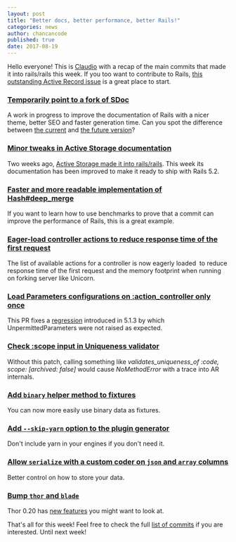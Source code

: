 ```yaml
---
layout: post
title: "Better docs, better performance, better Rails!"
categories: news
author: chancancode
published: true
date: 2017-08-19
---
```


Hello everyone! This is [Claudio](https://www.youtube.com/watch?v=9CWjFtCbrrM) with a recap of the main commits that made it into rails/rails this week. If you too want to contribute to Rails,&nbsp;[this outstanding Active Record issue](https://github.com/rails/rails/issues/30296) is a great place to start.

### [Temporarily point to a fork of SDoc](https://github.com/rails/rails/pull/30199)

A work in progress to improve the documentation of Rails with a nicer theme, better SEO and faster generation time. Can you spot the difference between [the current](http://api.rubyonrails.org) and [the future version](http://edgeapi.rubyonrails.org)?

### [Minor tweaks in Active Storage documentation](https://github.com/rails/rails/commit/ae87217382a4f1f2bdfcdcb8ca6d486ec96e8d6c)

Two weeks ago, [Active Storage made it into rails/rails](https://github.com/rails/rails/pull/30020). This week its documentation has been improved to make it ready to ship with Rails 5.2.  
  


### [Faster and more readable implementation of Hash#deep_merge](https://github.com/rails/rails/pull/30275)

If you want to learn how to use benchmarks to prove that a commit can improve the performance of Rails, this is a great example.

### [Eager-load controller actions to reduce response time of the first request](https://github.com/rails/rails/pull/29559)

The list of available actions for a controller is now eagerly loaded&nbsp; to reduce response time of the first request and the memory footprint when running on forking server like Unicorn.

  


### [Load Parameters configurations on :action_controller only once](https://github.com/rails/rails/pull/30045)

This PR fixes a [regression](https://github.com/rails/rails/issues/30025) introduced in 5.1.3 by which UnpermittedParameters were not raised as expected.

  


### [Check :scope input in Uniqueness validator](https://github.com/rails/rails/pull/30214)

Without this patch, calling something like _validates\_uniqueness\_of :code, scope: [archived: false]_ would cause _NoMethodError_ with a trace into AR internals.

### [Add `binary` helper method to fixtures](https://github.com/rails/rails/pull/30073)

You can now more easily use binary data as fixtures.

### [Add `--skip-yarn` option to the plugin generator](https://github.com/rails/rails/pull/30238)

Don't include yarn in your engines if you don't need it.

### [Allow `serialize` with a custom coder on `json` and `array` columns](https://github.com/rails/rails/pull/30229)

Better control on how to store your data.

### [Bump `thor` and `blade`](https://github.com/rails/rails/pull/30288)

Thor 0.20 has [new features](https://github.com/erikhuda/thor/blob/master/CHANGELOG.md#0200) you might want to look at.

That's all for this week! Feel free to check the full&nbsp;[list of commits](https://github.com/rails/rails/compare/master@%7B2017-08-13%7D...@%7B2017-08-19%7D) if you are interested. Until next week!
